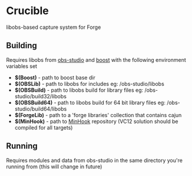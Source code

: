 # Crucible
libobs-based capture system for Forge

## Building
Requires libobs from [obs-studio](https://github.com/ForgeGaming/obs-studio-internal) and [boost](http://www.boost.org) with the following environment variables set

- __$(Boost)__ - path to boost base dir
- __$(OBSLib)__ - path to libobs for includes eg: /obs-studio/libobs
- __$(OBSBuild)__ - path to libobs build for library files eg: /obs-studio/build32/libobs
- __$(OBSBuild64)__ - path to libobs build for 64 bit library files eg: /obs-studio/build64/libobs
- __$(ForgeLib)__ - path to a 'forge libraries' collection that contains cajun
- __$(MinHook)__ - path to [MinHook](https://github.com/TsudaKageyu/minhook) repository (VC12 solution should be compiled for all targets)

## Running
Requires modules and data from obs-studio in the same directory you're running from (this will change in future)
